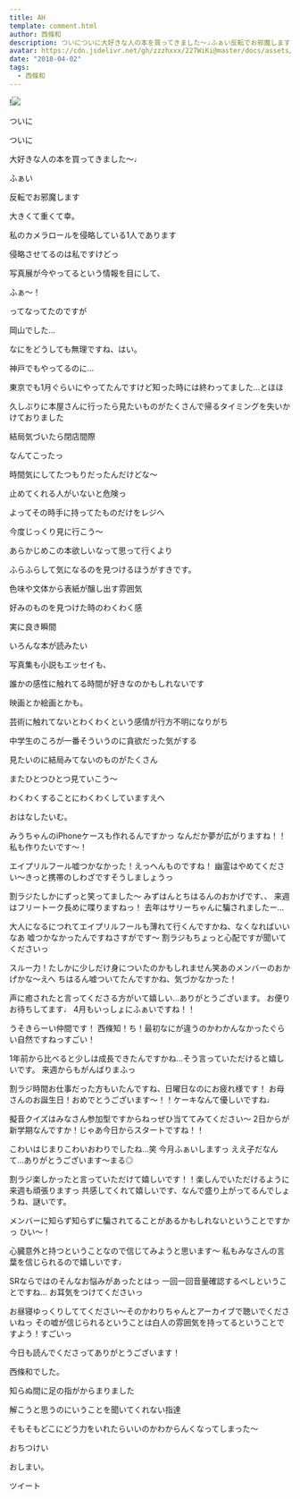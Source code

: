 ```yaml
---
title: AH
template: comment.html
author: 西條和
description: ついについに大好きな人の本を買ってきました〜♩ふぁい反転でお邪魔します...
avatar: https://cdn.jsdelivr.net/gh/zzzhxxx/227WiKi@master/docs/assets/photo/avatar/nagomi.jpg
date: "2018-04-02"
tags:
  - 西條和
---
```


!![](https://cdn.jsdelivr.net/gh/227WiKi/227WiKi-image@master/blog-image/nagomi-2018-04-02_1.jpg)










ついに









ついに










大好きな人の本を買ってきました〜♩










ふぁい












反転でお邪魔します










大きくて重くて幸。













私のカメラロールを侵略している1人であります










侵略させてるのは私ですけどっ











写真展が今やってるという情報を目にして、









ふぁ〜！







ってなってたのですが










岡山でした…








なにをどうしても無理ですね、はい。







神戸でもやってるのに…






東京でも1月ぐらいにやってたんですけど知った時には終わってました…とほほ












久しぶりに本屋さんに行ったら見たいものがたくさんで帰るタイミングを失いかけておりました









結局気づいたら閉店間際







なんてこったっ






時間気にしてたつもりだったんだけどな〜










止めてくれる人がいないと危険っ









よってその時手に持ってたものだけをレジへ








今度じっくり見に行こう〜








あらかじめこの本欲しいなって思って行くより







ふらふらして気になるのを見つけるほうがすきです。








色味や文体から表紙が醸し出す雰囲気








好みのものを見つけた時のわくわく感







実に良き瞬間







いろんな本が読みたい








写真集も小説もエッセイも、







誰かの感性に触れてる時間が好きなのかもしれないです







映画とか絵画とかも。





芸術に触れてないとわくわくという感情が行方不明になりがち










中学生のころが一番そういうのに貪欲だった気がする







見たいのに結局みてないのものがたくさん








またひとつひとつ見ていこう〜








わくわくすることにわくわくしていますえへ









おはなしたいむ。






みうちゃんのiPhoneケースも作れるんですかっ
なんだか夢が広がりますね！！私も作りたいです〜！





エイプリルフール嘘つかなかった！えっへんものですね！
幽霊はやめてください〜きっと携帯のしわざですそうしましょうっ





割ラジたしかにずっと笑ってました〜
みずはんとちはるんのおかげです、、
来週はフリートーク長めに喋りますねっ！
去年はサリーちゃんに騙されましたー…




大人になるにつれてエイプリルフールも薄れて行くんですかね、なくなればいいなあ
嘘つかなかったんですねさすがです〜
割ラジもちょっと心配ですが聞いてくださいっ





スルー力！たしかに少しだけ身についたのかもしれません笑あのメンバーのおかげかな〜えへ
ちはるん嘘ついてたんですかね、気づかなかった！





声に癒されたと言ってくださる方がいて嬉しい…ありがとうございます。
お便りお待ちしてます♩
4月もいっしょにふぁいですね！！





うそきらーい仲間です！
西條知！ち！最初なにが違うのかわかんなかったぐらい自然ですねっすごい！






1年前から比べると少しは成長できたんですかね…そう言っていただけると嬉しいです。
来週からもがんばりまふっ





割ラジ時間お仕事だった方もいたんですね、日曜日なのにお疲れ様です！
お母さんのお誕生日！おめでとうございます〜！！ケーキなんて優しいですね♩






擬音クイズはみなさん参加型ですからねっぜひ当ててみてください〜
2日からが新学期なんですか！じゃあ今日からスタートですね！！





こわいはじまりこわいおわりでしたね…笑
今月ふぁいしますっ
ええ子だなんて…ありがとうございます〜まる◎




割ラジ楽しかったと言っていただけて嬉しいです！！楽しんでいただけるように来週も頑張りますっ
共感してくれて嬉しいです、なんで盛り上がってるんでしょうね、謎いです。







メンバーに知らず知らずに騙されてることがあるかもしれないということですかっ
ひい〜！





心臓意外と持つということなので信じてみようと思います〜
私もみなさんの言葉を信じられるので嬉しいです♩




SRならではのそんなお悩みがあったとはっ
一回一回音量確認するべしということですね…
お耳気をつけてくださいっ





お昼寝ゆっくりしててください〜そのかわりちゃんとアーカイブで聴いでくださいねっ
その嘘が信じられるということは白人の雰囲気を持ってるということですよう！すごいっ









今日も読んでくださってありがとうございます！







西條和でした。









知らぬ間に足の指がからまりました






解こうと思うのにいうことを聞いてくれない指達





そもそもどこにどう力をいれたらいいのかわからんくなってしまった〜








おちつけい













おしまい。


ツイート



